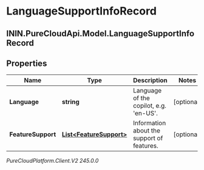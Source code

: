 # LanguageSupportInfoRecord

## ININ.PureCloudApi.Model.LanguageSupportInfoRecord

## Properties

|Name | Type | Description | Notes|
|------------ | ------------- | ------------- | -------------|
| **Language** | **string** | Language of the copilot, e.g. &#39;en-US&#39;. | [optional] |
| **FeatureSupport** | [**List&lt;FeatureSupport&gt;**](FeatureSupport) | Information about the support of features. | [optional] |



_PureCloudPlatform.Client.V2 245.0.0_

